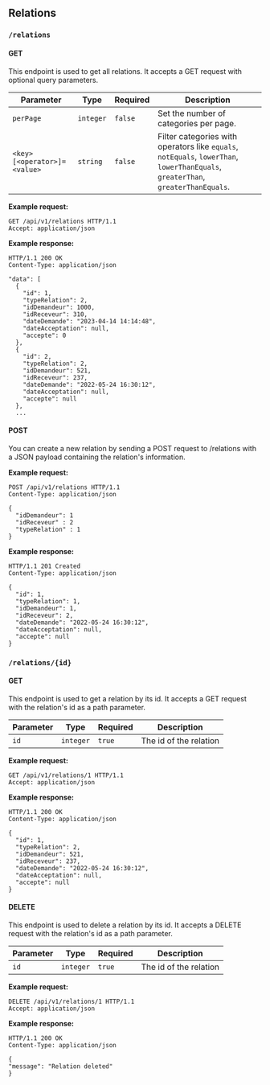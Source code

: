 ## Relations

### `/relations`

#### GET

This endpoint is used to get all relations. It accepts a GET request with optional query parameters.

| Parameter                   | Type      | Required | Description                                                                                                                      |
| --------------------------- | --------- | -------- | -------------------------------------------------------------------------------------------------------------------------------- |
| `perPage`                   | `integer` | `false`  | Set the number of categories per page.                                                                                           |
| `<key>[<operator>]=<value>` | `string`  | `false`  | Filter categories with operators like `equals`, `notEquals`, `lowerThan`, `lowerThanEquals`, `greaterThan`, `greaterThanEquals`. |

**Example request:**

```http
GET /api/v1/relations HTTP/1.1
Accept: application/json
```

**Example response:**

```http
HTTP/1.1 200 OK
Content-Type: application/json

"data": [
  {
    "id": 1,
    "typeRelation": 2,
    "idDemandeur": 1000,
    "idReceveur": 310,
    "dateDemande": "2023-04-14 14:14:48",
    "dateAcceptation": null,
    "accepte": 0
  },
  {
    "id": 2,
    "typeRelation": 2,
    "idDemandeur": 521,
    "idReceveur": 237,
    "dateDemande": "2022-05-24 16:30:12",
    "dateAcceptation": null,
    "accepte": null
  },
  ...
```

#### POST

You can create a new relation by sending a POST request to /relations with a JSON payload containing the relation's information.

**Example request:**

```http
POST /api/v1/relations HTTP/1.1
Content-Type: application/json

{
  "idDemandeur": 1
  "idReceveur" : 2
  "typeRelation" : 1
}
```

**Example response:**

```http
HTTP/1.1 201 Created
Content-Type: application/json

{
  "id": 1,
  "typeRelation": 1,
  "idDemandeur": 1,
  "idReceveur": 2,
  "dateDemande": "2022-05-24 16:30:12",
  "dateAcceptation": null,
  "accepte": null
}
```

### `/relations/{id}`

#### GET

This endpoint is used to get a relation by its id. It accepts a GET request with the relation's id as a path parameter.

| Parameter | Type      | Required | Description            |
| --------- | --------- | -------- | ---------------------- |
| `id`      | `integer` | `true`   | The id of the relation |

**Example request:**

```http
GET /api/v1/relations/1 HTTP/1.1
Accept: application/json
```

**Example response:**

```http
HTTP/1.1 200 OK
Content-Type: application/json

{
  "id": 1,
  "typeRelation": 2,
  "idDemandeur": 521,
  "idReceveur": 237,
  "dateDemande": "2022-05-24 16:30:12",
  "dateAcceptation": null,
  "accepte": null
}
```

#### DELETE

This endpoint is used to delete a relation by its id. It accepts a DELETE request with the relation's id as a path parameter.

| Parameter | Type      | Required | Description            |
| --------- | --------- | -------- | ---------------------- |
| `id`      | `integer` | `true`   | The id of the relation |

**Example request:**

```http
DELETE /api/v1/relations/1 HTTP/1.1
Accept: application/json
```

**Example response:**

```http
HTTP/1.1 200 OK
Content-Type: application/json

{
"message": "Relation deleted"
}
```
